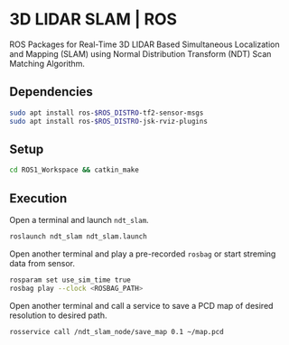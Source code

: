 # 3D LIDAR SLAM | ROS

ROS Packages for Real-Time 3D LIDAR Based Simultaneous Localization and Mapping (SLAM) using Normal Distribution Transform (NDT) Scan Matching Algorithm.

## Dependencies
```bash
sudo apt install ros-$ROS_DISTRO-tf2-sensor-msgs
sudo apt install ros-$ROS_DISTRO-jsk-rviz-plugins
```

## Setup
```bash
cd ROS1_Workspace && catkin_make
```

## Execution
Open a terminal and launch `ndt_slam`.
```bash
roslaunch ndt_slam ndt_slam.launch
```
Open another terminal and play a pre-recorded `rosbag` or start streming data from sensor.
```bash
rosparam set use_sim_time true
rosbag play --clock <ROSBAG_PATH>
```
Open another terminal and call a service to save a PCD map of desired resolution to desired path.
```bash
rosservice call /ndt_slam_node/save_map 0.1 ~/map.pcd
```
